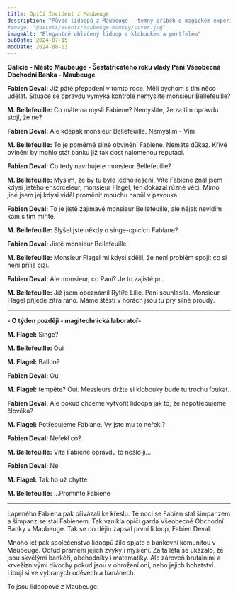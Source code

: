 ```yaml
---
title: Opičí Incident z Maubeuge
description: "Původ lidoopů z Maubeuge - temný příběh o magickém experimentu, který stvořil novou rasu bankéřů"
#image: "@assets/events/maubeuge-monkey/cover.jpg"
imageAlt: "Elegantně oblečený lidoop s kloboukem a portfelem"
pubDate: 2024-07-15
modDate: 2024-08-03
---
```

**Galicie - Město Maubeuge - Šestatřicátého roku vlády Paní**
**Všeobecná Obchodní Banka - Maubeuge**

**Fabien Deval:**
Již páté přepadení v tomto roce. Měli bychom s tím něco udělat. Situace se opravdu vymyká kontrole nemyslíte monsieur Bellefeuille?

**M. Bellefeuille:**
Co máte na mysli Fabiene? Nemyslíte, že za tím opravdu stojí, že ne?

**Fabien Deval:**
Ale kdepak monsieur Bellefeuille. Nemyslím - Vím

**M. Bellefeuille:**
To je poměrně silné obvinění Fabiene. Nemáte důkaz. Křivé ovinění by mohlo stát banku již tak dost nalomenou reputaci.

**Fabien Deval:**
Co tedy navrhujete monsieur Bellefeuille?

**M. Bellefeuille:**
Myslím, že by tu bylo jedno řešení. Víte Fabiene znal jsem kdysi jistého ensorceleur, monsieur Flagel, ten dokázal různé věci. Mimo jiné jsem jej kdysi viděl proměnit mouchu napůl v pavouka.

**Fabien Deval:**
To je jistě zajímavé monsieur Bellefeuille, ale nějak nevidím kam s tím míříte.

**M. Bellefeuille:**
Slyšel jste někdy o singe-opicích Fabiane?

**Fabien Deval:**
Jistě monsieur Bellefeuille.

**M. Bellefeuille:**
Monsieur Flagel mi kdysi sdělil, že není problém spojit co si není příliš cizí.

**Fabien Deval:**
Ale monsieur, co Paní? Je to zajisté pr..

**M. Bellefeuille:**
Již jsem obeznámil Rytíře Lilie. Paní souhlasila. Monsieur Flagel přijede zítra ráno.
Máme štěstí v horách jsou tu prý silné proudy.

---

**- O týden později - magitechnická laboratoř-**

**M. Flagel:**
Singe?

**M. Bellefeuille:**
Oui

**M. Flagel:**
Ballon?

**Fabien Deval:**
Oui

**M. Flagel:**
tempête? Oui. Messieurs držte si klobouky bude tu trochu foukat.

**Fabien Deval:**
Ale pokud chceme vytvořit lidoopa jak to, že nepotřebujeme člověka?

**M. Flagel:**
Potřebujeme Fabiane. Vy jste mu to neřekl?

**Fabien Deval:**
Neřekl co?

**M. Bellefeuille:**
Víte Fabiene opravdu to nešlo ji...

**Fabien Deval:**
Ne

**M. Flagel:**
Tak ho už chyťte

**M. Bellefeuille:**
...Promiňte Fabiene

---

Lapeného Fabiena pak přivázali ke křeslu. Té noci se Fabien stal šimpanzem a šimpanz se stal Fabienem. Tak vznikla opičí garda Všeobecné Obchodní Banky v Maubeuge.
Tak se do dějin zapsal první lidoop, Fabien Deval.

Mnoho let pak společenstvo lidoopů žilo spjato s bankovní komunitou v Maubeuge. Odtud pramení jejich zvyky i myšlení. Za ta léta se ukázalo, že jsou skvělými bankéři, obchodníky i matematiky. Ale zároveň brutálními a krvežíznivými divochy pokud jsou v ohrožení oni, nebo jejich bohatství. Libují si ve vybraných oděvech a banánech.

To jsou lidoopové z Maubeuge.
